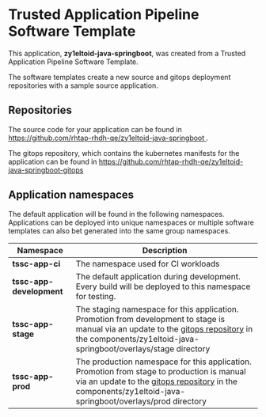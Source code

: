 # Trusted Application Pipeline Software Template

This application, **zy1eltoid-java-springboot**, was created from a Trusted Application Pipeline Software Template.

The software templates create a new source and gitops deployment repositories with a sample source application. 

## Repositories

The source code for your application can be found in [https://github.com/rhtap-rhdh-qe/zy1eltoid-java-springboot ](https://github.com/rhtap-rhdh-qe/zy1eltoid-java-springboot ).
 
The gitops repository, which contains the kubernetes manifests for the application can be found in 
[https://github.com/rhtap-rhdh-qe/zy1eltoid-java-springboot-gitops ](https://github.com/rhtap-rhdh-qe/zy1eltoid-java-springboot-gitops ) 

## Application namespaces 

The default application will be found in the following namespaces. Applications can be deployed into unique namespaces or multiple software templates can also bet generated into the same group namespaces.  

|  Namespace   |  Description   |  
| -------- | -------- |
| **tssc-app-ci** | The namespace used for CI workloads |
| **tssc-app-development** | The default application during development. Every build will be deployed to this namespace for testing. |
| **tssc-app-stage** | The staging namespace for this application. Promotion from development to stage is manual via an update to the [gitops repository](https://github.com/rhtap-rhdh-qe/zy1eltoid-java-springboot-gitops ) in the components/zy1eltoid-java-springboot/overlays/stage directory |
| **tssc-app-prod** | The production namespace for this application. Promotion from stage to production is manual via an update to the [gitops repository](https://github.com/rhtap-rhdh-qe/zy1eltoid-java-springboot-gitops ) in the components/zy1eltoid-java-springboot/overlays/prod directory |